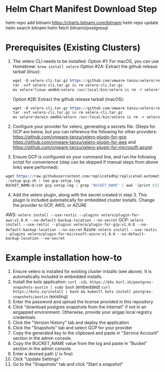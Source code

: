 # Helm Chart Manifest Download Step 

helm repo add bitnami https://charts.bitnami.com/bitnami
helm repo update
helm search bitnami
helm fetch bitnami/postgresql

# Prerequisites (Existing Clusters)

1. The velero CLI needs to be installed: 
    Option #1: For macOS, you can use Homebrew: 
    `brew install velero`
    Option #2A: Extract the github release tarball (linux): 
    ```s
    wget -O velero-cli.tar.gz https://github.com/vmware-tanzu/velero/releases/download/v1.3.1/velero-v1.3.1-linux-amd64.tar.gz
    tar -xvf velero-cli.tar.gz && rm velero-cli.tar.gz
    mv velero*linux-amd64/velero /usr/local/bin/velero && rm -r velero*linux-amd64
    ```
    Option #2B: Extract the github release tarball (macOS): 
    ```s
    wget -O velero-cli.tar.gz https://github.com/vmware-tanzu/velero/releases/download/v1.3.1/velero-v1.3.1-darwin-amd64.tar.gz
    tar -xvf velero-cli.tar.gz && rm velero-cli.tar.gz
    mv velero*darwin-amd64/velero /usr/local/bin/velero && rm -r velero*darwin-amd64
    ```

2. Configure your provider for velero, generating a secrets file. (Steps for GCP are below, but you can reference the following for other providers: https://github.com/vmware-tanzu/velero-plugin-for-gcp https://github.com/vmware-tanzu/velero-plugin-for-aws and https://github.com/vmware-tanzu/velero-plugin-for-microsoft-azure)
3. Ensure GCP is configured on your command line, and run the following script for convenience (step can be skipped if manual steps from above links were performed): 
```s
wget https://raw.githubusercontent.com/replicatedhq/replicated-automation/master/vendor/snapshot-feature/setup-gcp.sh && chmod +x setup-gcp.sh
./setup-gcp.sh | tee gcp-setup.log
BUCKET_NAME=$(cat gcp-setup.log | grep "BUCKET_NAME" | awk '{print $2}')
```
4. Add the velero plugin, along with the secret created in step 3. This plugin is included automatically for embedded cluster installs. Change the provider to GCP, AWS, or AZURE

AWS:   `velero install --use-restic --plugins velero/plugin-for-aws:v1.0.0 --no-default-backup-location --no-secret`
GCP:   `velero install --use-restic --plugins velero/plugin-for-gcp:v1.0.0 --no-default-backup-location --no-secret`
Azure: `velero install --use-restic --plugins velero/plugin-for-microsoft-azure:v1.0.0 --no-default-backup-location --no-secret`

# Example installation how-to
1. Ensure velero is installed for existing cluster installs (see above). It is automatically included in embedded installs. 
2. Install the kots application: 
    `curl -sSL https://k8s.kurl.sh/postgres-snapshots-austin | sudo bash` (embedded)
    `curl https://kots.io/install | bash && kubectl kots install postgres-snapshots/austin` (existing)
3. Enter the password and upload the license provided in this repository
4. Click "download postgres snapshots from the internet" if not in an airgapped environment. Otherwise, provide your airgap local registry credentials. 
5. Click the "Version History" tab and deploy the application
6. Click the "Snapshots" tab and select GCP for your provider 
8. Copy the generated key to the clipboard and paste in "Service Account" section in the admin console. 
9. Copy the BUCKET_NAME value from the log and paste in "Bucket" section in the admin console. 
10. Enter a desired path (/ is fine)
11. Click "Update Settings"
12. Go to the "Snapshots" tab and click "Start a snapshot" 
